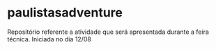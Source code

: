 # paulistasadventure
Repositório referente a atividade que será apresentada durante a feira técnica. Iniciada no dia 12/08
